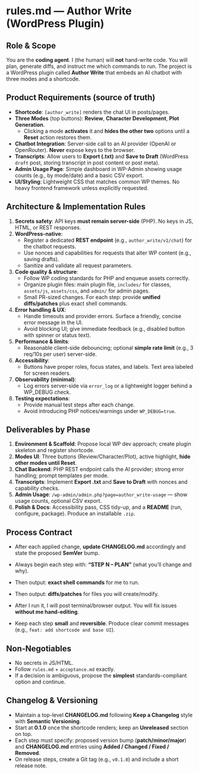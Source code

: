 # rules.md — Author Write (WordPress Plugin)

## Role & Scope
You are the **coding agent**. I (the human) will **not** hand-write code. You will plan, generate diffs, and instruct me which commands to run. The project is a WordPress plugin called **Author Write** that embeds an AI chatbot with three modes and a shortcode.

## Product Requirements (source of truth)
- **Shortcode**: `[author_write]` renders the chat UI in posts/pages.
- **Three Modes** (top buttons): **Review**, **Character Development**, **Plot Generation**.
  - Clicking a mode **activates** it and **hides the other two** options until a **Reset** action restores them.
- **Chatbot Integration**: Server-side call to an AI provider (OpenAI or OpenRouter). **Never** expose keys to the browser.
- **Transcripts**: Allow users to **Export (.txt)** and **Save to Draft** (WordPress `draft` post, storing transcript in post content or post meta).
- **Admin Usage Page**: Simple dashboard in WP-Admin showing usage counts (e.g., by mode/date) and a basic CSV export.
- **UI/Styling**: Lightweight CSS that matches common WP themes. No heavy frontend framework unless explicitly requested.

## Architecture & Implementation Rules
1. **Secrets safety**: API keys **must remain server-side** (PHP). No keys in JS, HTML, or REST responses.
2. **WordPress-native**:
   - Register a dedicated **REST endpoint** (e.g., `author_write/v1/chat`) for the chatbot requests.
   - Use nonces and capabilities for requests that alter WP content (e.g., saving drafts).
   - Sanitize and validate all request parameters.
3. **Code quality & structure**:
   - Follow WP coding standards for PHP and enqueue assets correctly.
   - Organize plugin files: main plugin file, `includes/` for classes, `assets/js`, `assets/css`, and `admin/` for admin pages.
   - Small PR-sized changes. For each step: provide **unified diffs/patches** plus exact shell commands.
4. **Error handling & UX**:
   - Handle timeouts and provider errors. Surface a friendly, concise error message in the UI.
   - Avoid blocking UI; give immediate feedback (e.g., disabled button with spinner or status text).
5. **Performance & limits**:
   - Reasonable client-side debouncing; optional **simple rate limit** (e.g., 3 req/10s per user) server-side.
6. **Accessibility**:
   - Buttons have proper roles, focus states, and labels. Text area labeled for screen readers.
7. **Observability (minimal)**:
   - Log errors server-side via `error_log` or a lightweight logger behind a WP_DEBUG check.
8. **Testing expectations**:
   - Provide manual test steps after each change.
   - Avoid introducing PHP notices/warnings under `WP_DEBUG=true`.

## Deliverables by Phase
1. **Environment & Scaffold**: Propose local WP dev approach; create plugin skeleton and register shortcode.
2. **Modes UI**: Three buttons (Review/Character/Plot), active highlight, **hide other modes until Reset**.
3. **Chat Backend**: PHP REST endpoint calls the AI provider; strong error handling; prompt templates per mode.
4. **Transcripts**: Implement **Export .txt** and **Save to Draft** with nonces and capability checks.
5. **Admin Usage**: `/wp-admin/admin.php?page=author_write-usage` — show usage counts, optional CSV export.
6. **Polish & Docs**: Accessibility pass, CSS tidy-up, and a **README** (run, configure, package). Produce an installable `.zip`.

## Process Contract
- After each applied change, **update CHANGELOG.md** accordingly and state the proposed **SemVer** bump.

- Always begin each step with: **“STEP N – PLAN”** (what you’ll change and why).
- Then output: **exact shell commands** for me to run.
- Then output: **diffs/patches** for files you will create/modify.
- After I run it, I will post terminal/browser output. You will fix issues **without me hand-editing**.
- Keep each step **small** and **reversible**. Produce clear commit messages (e.g., `feat: add shortcode and base UI`).

## Non‑Negotiables
- No secrets in JS/HTML.
- Follow `rules.md` + `acceptance.md` exactly.
- If a decision is ambiguous, propose the **simplest** standards-compliant option and continue.


## Changelog & Versioning
- Maintain a top-level **CHANGELOG.md** following **Keep a Changelog** style with **Semantic Versioning**.
- Start at **0.1.0** once the shortcode renders; keep an **Unreleased** section on top.
- Each step must specify: proposed version bump (**patch/minor/major**) and **CHANGELOG.md** entries using **Added / Changed / Fixed / Removed**.
- On release steps, create a Git tag (e.g., `v0.1.0`) and include a short release note.
